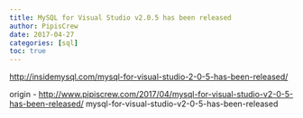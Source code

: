 ```yaml
---
title: MySQL for Visual Studio v2.0.5 has been released
author: PipisCrew
date: 2017-04-27
categories: [sql]
toc: true
---
```


http://insidemysql.com/mysql-for-visual-studio-2-0-5-has-been-released/

origin - http://www.pipiscrew.com/2017/04/mysql-for-visual-studio-v2-0-5-has-been-released/ mysql-for-visual-studio-v2-0-5-has-been-released